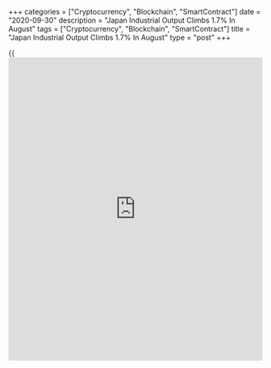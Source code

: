 +++
categories = ["Cryptocurrency", "Blockchain", "SmartContract"]
date = "2020-09-30"
description = "Japan Industrial Output Climbs 1.7% In August"
tags = ["Cryptocurrency", "Blockchain", "SmartContract"]
title = "Japan Industrial Output Climbs 1.7% In August"
type = "post"
+++

{{<iframe id="large-banner" src="https://www.bounty.group/#slide=19.0" width="100%" height="600" scrolling="no" style="border: 0px solid rgb(216, 221, 230); border-radius: 3px;">}}

Industrial production in Japan added a seasonally adjusted 1.7 percent
on month in August, the ministry of Economy, Trade and Industry said on
Wednesday.

That exceeded expectations for an increase of 1.5 percent following the
8.7 percent gain in July.

On a yearly basis, industrial production dropped 13.3 percent - roughly
in line with expectations following the 15.5 percent decline in the
previous month.

Upon the release of the data, the METI upgraded its assessment on
industrial production, saying now that it is picking up.

Industries that contributed to the increase included motor vehicles,
iron and steel and electronic parts. These gains were offset by drops
from production machinery, electrical machinery and communications
equipment.

Shipments were up 2.1 percent on month and down 13.8 percent on year,
while inventories fell 1.4 percent on month and 6.0 percent on year.

The inventory ratio lost 2.5 percent on month but jumped 12.3 percent on
year.

According to the METI's forecast for industrial production, output is
seen higher by 5.7 percent on month in September and up by 2.9 percent
on month in October.

Industries expected to contribute to the gain in September include
transport equipment, production machinery and communications equipment.

Industries expected to contribute to the gain in October include
communications equipment, production machinery and transport equipment.

Also on Wednesday, the METI said that the total value of retail sales in
Japan was up 4.6 percent on month in August, coming in at 12.419
trillion yen.

That beat expectations for an increase of 1.0 percent following the
downwardly revised 3.4 percent drop in July (originally -3.3 percent).

On a yearly basis, retail sales fell 1.9 percent - again exceeding
expectations for a fall of 3.5 percent after slipping a downwardly
revised 2.9 percent in the previous month (originally -28 percent).

Commercial sales were up 1.4 percent on month and down 12.4 percent in
August, while wholesale sales rose 0.8 percent on month and lost 16.6
percent on year.

For comments and feedback [contact](https://www.playgroundfx.com/contact/): editorial@rtt[news](https://www.letsplayfx.com/blog/forex-news-website/).com

[Economic News][1]

 **What parts of the world are seeing the best (and worst) economic
performances lately? Click[here][2] to check out our [Econ Scorecard][2]
and find out! See up-to-the-moment [ranking](https://www.playgroundfx.com/blog/crypto-exchange-ranking/)s for the best and worst
performers in [GDP][3], [unemployment rate][4], [inflation][5] and much
more.**

   1. www.rtt[news](https://www.letsplayfx.com/blog/forex-news-website/).com/Content/EconomicNews.aspx
   2. www.rtt[news](https://www.letsplayfx.com/blog/forex-news-website/).com/economic-scorecard/world-rank/industrial-production/highest-performance.aspx
   3. www.rtt[news](https://www.letsplayfx.com/blog/forex-news-website/).com/economic-scorecard/world-rank/GDP/highest-performance.aspx
   4. www.rtt[news](https://www.letsplayfx.com/blog/forex-news-website/).com/economic-scorecard/world-rank/unemployment-rate/lowest-performance.aspx
   5. www.rtt[news](https://www.letsplayfx.com/blog/forex-news-website/).com/economic-scorecard/world-rank/CPI/highest-performance.aspx